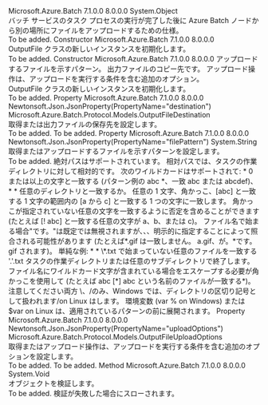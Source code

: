 <Type Name="OutputFile" FullName="Microsoft.Azure.Batch.Protocol.Models.OutputFile">
  <TypeSignature Language="C#" Value="public class OutputFile" />
  <TypeSignature Language="ILAsm" Value=".class public auto ansi beforefieldinit OutputFile extends System.Object" />
  <TypeSignature Language="DocId" Value="T:Microsoft.Azure.Batch.Protocol.Models.OutputFile" />
  <TypeSignature Language="VB.NET" Value="Public Class OutputFile" />
  <TypeSignature Language="F#" Value="type OutputFile = class" />
  <AssemblyInfo>
    <AssemblyName>Microsoft.Azure.Batch</AssemblyName>
    <AssemblyVersion>7.1.0.0</AssemblyVersion>
    <AssemblyVersion>8.0.0.0</AssemblyVersion>
  </AssemblyInfo>
  <Base>
    <BaseTypeName>System.Object</BaseTypeName>
  </Base>
  <Interfaces />
  <Docs>
    <summary>
            バッチ サービスのタスク プロセスの実行が完了した後に Azure Batch ノードから別の場所にファイルをアップロードするための仕様。
            </summary>
    <remarks>To be added.</remarks>
  </Docs>
  <Members>
    <Member MemberName=".ctor">
      <MemberSignature Language="C#" Value="public OutputFile ();" />
      <MemberSignature Language="ILAsm" Value=".method public hidebysig specialname rtspecialname instance void .ctor() cil managed" />
      <MemberSignature Language="DocId" Value="M:Microsoft.Azure.Batch.Protocol.Models.OutputFile.#ctor" />
      <MemberSignature Language="VB.NET" Value="Public Sub New ()" />
      <MemberType>Constructor</MemberType>
      <AssemblyInfo>
        <AssemblyName>Microsoft.Azure.Batch</AssemblyName>
        <AssemblyVersion>7.1.0.0</AssemblyVersion>
        <AssemblyVersion>8.0.0.0</AssemblyVersion>
      </AssemblyInfo>
      <Parameters />
      <Docs>
        <summary>
            OutputFile クラスの新しいインスタンスを初期化します。
            </summary>
        <remarks>To be added.</remarks>
      </Docs>
    </Member>
    <Member MemberName=".ctor">
      <MemberSignature Language="C#" Value="public OutputFile (string filePattern, Microsoft.Azure.Batch.Protocol.Models.OutputFileDestination destination, Microsoft.Azure.Batch.Protocol.Models.OutputFileUploadOptions uploadOptions);" />
      <MemberSignature Language="ILAsm" Value=".method public hidebysig specialname rtspecialname instance void .ctor(string filePattern, class Microsoft.Azure.Batch.Protocol.Models.OutputFileDestination destination, class Microsoft.Azure.Batch.Protocol.Models.OutputFileUploadOptions uploadOptions) cil managed" />
      <MemberSignature Language="DocId" Value="M:Microsoft.Azure.Batch.Protocol.Models.OutputFile.#ctor(System.String,Microsoft.Azure.Batch.Protocol.Models.OutputFileDestination,Microsoft.Azure.Batch.Protocol.Models.OutputFileUploadOptions)" />
      <MemberSignature Language="VB.NET" Value="Public Sub New (filePattern As String, destination As OutputFileDestination, uploadOptions As OutputFileUploadOptions)" />
      <MemberSignature Language="F#" Value="new Microsoft.Azure.Batch.Protocol.Models.OutputFile : string * Microsoft.Azure.Batch.Protocol.Models.OutputFileDestination * Microsoft.Azure.Batch.Protocol.Models.OutputFileUploadOptions -&gt; Microsoft.Azure.Batch.Protocol.Models.OutputFile" Usage="new Microsoft.Azure.Batch.Protocol.Models.OutputFile (filePattern, destination, uploadOptions)" />
      <MemberType>Constructor</MemberType>
      <AssemblyInfo>
        <AssemblyName>Microsoft.Azure.Batch</AssemblyName>
        <AssemblyVersion>7.1.0.0</AssemblyVersion>
        <AssemblyVersion>8.0.0.0</AssemblyVersion>
      </AssemblyInfo>
      <Parameters>
        <Parameter Name="filePattern" Type="System.String" />
        <Parameter Name="destination" Type="Microsoft.Azure.Batch.Protocol.Models.OutputFileDestination" />
        <Parameter Name="uploadOptions" Type="Microsoft.Azure.Batch.Protocol.Models.OutputFileUploadOptions" />
      </Parameters>
      <Docs>
        <param name="filePattern">アップロードするファイルを示すパターン。</param>
        <param name="destination">出力ファイルのコピー先です。</param>
        <param name="uploadOptions">アップロード操作は、アップロードを実行する条件を含む追加のオプション。</param>
        <summary>
            OutputFile クラスの新しいインスタンスを初期化します。
            </summary>
        <remarks>To be added.</remarks>
      </Docs>
    </Member>
    <Member MemberName="Destination">
      <MemberSignature Language="C#" Value="public Microsoft.Azure.Batch.Protocol.Models.OutputFileDestination Destination { get; set; }" />
      <MemberSignature Language="ILAsm" Value=".property instance class Microsoft.Azure.Batch.Protocol.Models.OutputFileDestination Destination" />
      <MemberSignature Language="DocId" Value="P:Microsoft.Azure.Batch.Protocol.Models.OutputFile.Destination" />
      <MemberSignature Language="VB.NET" Value="Public Property Destination As OutputFileDestination" />
      <MemberSignature Language="F#" Value="member this.Destination : Microsoft.Azure.Batch.Protocol.Models.OutputFileDestination with get, set" Usage="Microsoft.Azure.Batch.Protocol.Models.OutputFile.Destination" />
      <MemberType>Property</MemberType>
      <AssemblyInfo>
        <AssemblyName>Microsoft.Azure.Batch</AssemblyName>
        <AssemblyVersion>7.1.0.0</AssemblyVersion>
        <AssemblyVersion>8.0.0.0</AssemblyVersion>
      </AssemblyInfo>
      <Attributes>
        <Attribute>
          <AttributeName>Newtonsoft.Json.JsonProperty(PropertyName="destination")</AttributeName>
        </Attribute>
      </Attributes>
      <ReturnValue>
        <ReturnType>Microsoft.Azure.Batch.Protocol.Models.OutputFileDestination</ReturnType>
      </ReturnValue>
      <Docs>
        <summary>
            取得または出力ファイルの保存先を設定します。
            </summary>
        <value>To be added.</value>
        <remarks>To be added.</remarks>
      </Docs>
    </Member>
    <Member MemberName="FilePattern">
      <MemberSignature Language="C#" Value="public string FilePattern { get; set; }" />
      <MemberSignature Language="ILAsm" Value=".property instance string FilePattern" />
      <MemberSignature Language="DocId" Value="P:Microsoft.Azure.Batch.Protocol.Models.OutputFile.FilePattern" />
      <MemberSignature Language="VB.NET" Value="Public Property FilePattern As String" />
      <MemberSignature Language="F#" Value="member this.FilePattern : string with get, set" Usage="Microsoft.Azure.Batch.Protocol.Models.OutputFile.FilePattern" />
      <MemberType>Property</MemberType>
      <AssemblyInfo>
        <AssemblyName>Microsoft.Azure.Batch</AssemblyName>
        <AssemblyVersion>7.1.0.0</AssemblyVersion>
        <AssemblyVersion>8.0.0.0</AssemblyVersion>
      </AssemblyInfo>
      <Attributes>
        <Attribute>
          <AttributeName>Newtonsoft.Json.JsonProperty(PropertyName="filePattern")</AttributeName>
        </Attribute>
      </Attributes>
      <ReturnValue>
        <ReturnType>System.String</ReturnType>
      </ReturnValue>
      <Docs>
        <summary>
            取得またはアップロードするファイルを示すパターンを設定します。
            </summary>
        <value>To be added.</value>
        <remarks>
            絶対パスはサポートされています。 相対パスでは、タスクの作業ディレクトリに対して相対的です。 次のワイルドカードはサポートされて: * 0 または以上の文字と一致する (パターン例の abc *、一致 abc または abcdef)、* * 任意のディレクトリと一致するか。 任意の 1 文字、角かっこ、[abc] と一致する 1 文字の範囲内の [a から c] と一致する 1 つの文字に一致します。 角かっこが指定されていない任意の文字を一致するように否定を含めることができます (たとえば [! abc] と一致する任意の文字が a、b、または c)。 ファイル名で始まる場合"です。"は既定では無視されますが、、、明示的に指定することによって照合される可能性があります (たとえば*.gif は一致しません。 a.gif、が。*です。gif されます)。 単純な例: * * \*.txt で始まっていない任意のファイルを一致する '.'.txt タスクの作業ディレクトリまたは任意のサブディレクトリで終了します。ファイル名にワイルドカード文字が含まれている場合をエスケープする必要が角かっこを使用して (たとえば abc [*] abc という名前のファイルが一致する*)。 注意してください両方 \、/のみ、Windows では、ディレクトリの区切り記号として扱われます/on Linux はします。 環境変数 (var % on Windows) または $var on Linux は、適用されているパターンの前に展開されます。
            </remarks>
      </Docs>
    </Member>
    <Member MemberName="UploadOptions">
      <MemberSignature Language="C#" Value="public Microsoft.Azure.Batch.Protocol.Models.OutputFileUploadOptions UploadOptions { get; set; }" />
      <MemberSignature Language="ILAsm" Value=".property instance class Microsoft.Azure.Batch.Protocol.Models.OutputFileUploadOptions UploadOptions" />
      <MemberSignature Language="DocId" Value="P:Microsoft.Azure.Batch.Protocol.Models.OutputFile.UploadOptions" />
      <MemberSignature Language="VB.NET" Value="Public Property UploadOptions As OutputFileUploadOptions" />
      <MemberSignature Language="F#" Value="member this.UploadOptions : Microsoft.Azure.Batch.Protocol.Models.OutputFileUploadOptions with get, set" Usage="Microsoft.Azure.Batch.Protocol.Models.OutputFile.UploadOptions" />
      <MemberType>Property</MemberType>
      <AssemblyInfo>
        <AssemblyName>Microsoft.Azure.Batch</AssemblyName>
        <AssemblyVersion>7.1.0.0</AssemblyVersion>
        <AssemblyVersion>8.0.0.0</AssemblyVersion>
      </AssemblyInfo>
      <Attributes>
        <Attribute>
          <AttributeName>Newtonsoft.Json.JsonProperty(PropertyName="uploadOptions")</AttributeName>
        </Attribute>
      </Attributes>
      <ReturnValue>
        <ReturnType>Microsoft.Azure.Batch.Protocol.Models.OutputFileUploadOptions</ReturnType>
      </ReturnValue>
      <Docs>
        <summary>
            取得またはアップロード操作は、アップロードを実行する条件を含む追加のオプションを設定します。
            </summary>
        <value>To be added.</value>
        <remarks>To be added.</remarks>
      </Docs>
    </Member>
    <Member MemberName="Validate">
      <MemberSignature Language="C#" Value="public virtual void Validate ();" />
      <MemberSignature Language="ILAsm" Value=".method public hidebysig newslot virtual instance void Validate() cil managed" />
      <MemberSignature Language="DocId" Value="M:Microsoft.Azure.Batch.Protocol.Models.OutputFile.Validate" />
      <MemberSignature Language="VB.NET" Value="Public Overridable Sub Validate ()" />
      <MemberSignature Language="F#" Value="abstract member Validate : unit -&gt; unit&#xA;override this.Validate : unit -&gt; unit" Usage="outputFile.Validate " />
      <MemberType>Method</MemberType>
      <AssemblyInfo>
        <AssemblyName>Microsoft.Azure.Batch</AssemblyName>
        <AssemblyVersion>7.1.0.0</AssemblyVersion>
        <AssemblyVersion>8.0.0.0</AssemblyVersion>
      </AssemblyInfo>
      <ReturnValue>
        <ReturnType>System.Void</ReturnType>
      </ReturnValue>
      <Parameters />
      <Docs>
        <summary>
            オブジェクトを検証します。
            </summary>
        <remarks>To be added.</remarks>
        <exception cref="T:Microsoft.Rest.ValidationException">
            検証が失敗した場合にスローされます。
            </exception>
      </Docs>
    </Member>
  </Members>
</Type>